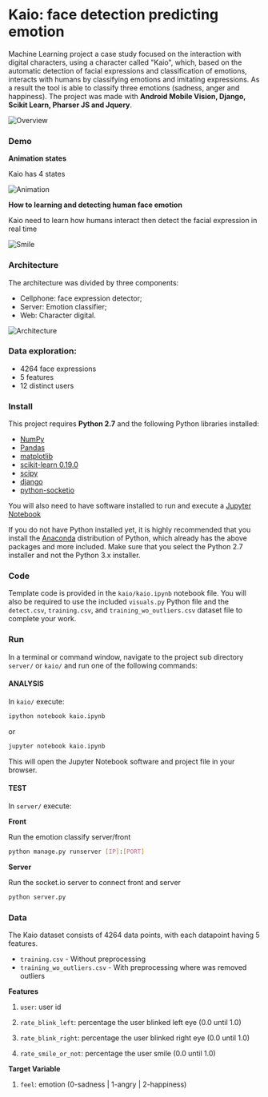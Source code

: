 # Kaio: face detection predicting emotion
Machine Learning project a case study focused on the interaction with digital characters, using a character called "Kaio", which, based on the automatic detection of facial expressions and classification of emotions, interacts with humans by classifying emotions and imitating expressions. As a result the tool is able to classify three emotions (sadness, anger and happiness). The project was made with **Android Mobile Vision, Django, Scikit Learn, Pharser JS and Jquery**.

![Overview](https://raw.githubusercontent.com/thiagomarquesrocha/Kaio-machine-learning-human-face-detection/master/kaio/images/visao_geral.png)

### Demo

**Animation states**

Kaio has 4 states

![Animation](https://raw.githubusercontent.com/thiagomarquesrocha/Kaio-machine-learning-human-face-detection/master/kaio/images/animacoes_estado_personagem.png)

**How to learning and detecting human face emotion**

Kaio need to learn how humans interact then detect the facial expression in real time

![Smile](https://raw.githubusercontent.com/thiagomarquesrocha/Kaio-machine-learning-human-face-detection/master/kaio/images/smile_face_detection.png)


### Architecture

The architecture was divided by three components: 


- Cellphone: face expression detector; 
- Server: Emotion classifier;
- Web: Character digital.

![Architecture](https://raw.githubusercontent.com/thiagomarquesrocha/Kaio-machine-learning-human-face-detection/master/kaio/images/Arquitetura.jpg)

### Data exploration:

- 4264 face expressions
- 5 features
- 12 distinct users


### Install

This project requires **Python 2.7** and the following Python libraries installed:

- [NumPy](http://www.numpy.org/)
- [Pandas](http://pandas.pydata.org/)
- [matplotlib](http://matplotlib.org/)
- [scikit-learn 0.19.0](http://scikit-learn.org/stable/)
- [scipy](https://www.scipy.org/)
- [django](https://www.djangoproject.com/)
- [python-socketio](http://python-socketio.readthedocs.io/en/latest/)


You will also need to have software installed to run and execute a [Jupyter Notebook](http://ipython.org/notebook.html)

If you do not have Python installed yet, it is highly recommended that you install the [Anaconda](http://continuum.io/downloads) distribution of Python, which already has the above packages and more included. Make sure that you select the Python 2.7 installer and not the Python 3.x installer.

### Code

Template code is provided in the `kaio/kaio.ipynb` notebook file. You will also be required to use the included `visuals.py` Python file and the `detect.csv`, `training.csv`, and `training_wo_outliers.csv` dataset file to complete your work.

### Run

In a terminal or command window, navigate to the project sub directory `server/` or `kaio/` and run one of the following commands:

#### ANALYSIS

In `kaio/` execute:

```bash
ipython notebook kaio.ipynb
```  
or
```bash
jupyter notebook kaio.ipynb
```

This will open the Jupyter Notebook software and project file in your browser.

#### TEST

In `server/` execute:

__Front__

Run the emotion classify server/front

```bash
python manage.py runserver [IP]:[PORT]
```

__Server__

Run the socket.io server to connect front and server

```bash
python server.py
```


### Data

The Kaio dataset consists of 4264 data points, with each datapoint having 5 features.

- `training.csv` - Without preprocessing
- `training_wo_outliers.csv` - With preprocessing where was removed outliers 

**Features**

1.  `user`: user id

2. `rate_blink_left`: percentage the user blinked left eye (0.0 until 1.0)

3. `rate_blink_right`: percentage the user blinked right eye (0.0 until 1.0)

4. `rate_smile_or_not`: percentage the user smile (0.0 until 1.0)

**Target Variable**

1. `feel`: emotion (0-sadness | 1-angry | 2-happiness)
